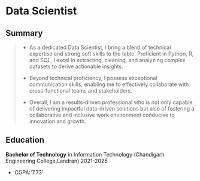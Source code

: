 # Data Scientist 

## Summary 

> - As a dedicated Data Scientist, I bring a blend of technical expertise and strong soft skills to the table. Proficient in Python, R, and SQL, I excel in extracting, cleaning, and analyzing complex datasets to derive actionable insights.
>
> - Beyond technical proficiency, I possess exceptional communication skills, enabling me to effectively collaborate with cross-functional teams and stakeholders.
>
> - Overall, I am a results-driven professional who is not only capable of delivering impactful data-driven solutions but also of fostering a collaborative and inclusive work environment conducive to innovation and growth.

## Education

**Bachelor of Technology** in Information Technology (Chandigarh Engineering College,Landran) 2021-2025 
- CGPA:'7.73'